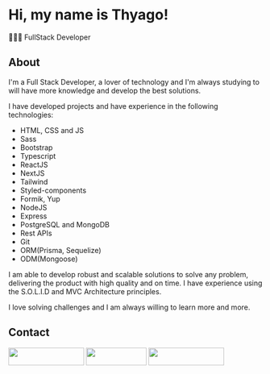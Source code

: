 <h1>Hi, my name is Thyago!</h1>
<p>🧑🏽‍💻 FullStack Developer</p>

<h2>About</h2>
<p>I'm a Full Stack Developer, a lover of technology and I'm always studying to will have more knowledge and develop the best solutions.</p>
<p>I have developed projects and have experience in the following technologies:</p>
<ul>
  <li>HTML, CSS and JS</li>
  <li>Sass</li>
  <li>Bootstrap</li>
  <li>Typescript</li>
  <li>ReactJS</li>
  <li>NextJS</li>
  <li>Tailwind</li>
  <li>Styled-components</li>
  <li>Formik, Yup</li>
  
  <li>NodeJS</li>
  <li>Express</li>
  <li>PostgreSQL and MongoDB</li>
  <li>Rest APIs</li>
  
  <li>Git</li>
  <li>ORM(Prisma, Sequelize)</li>
  <li>ODM(Mongoose)</li>
</ul>
<p>I am able to develop robust and scalable solutions to solve any problem, delivering the product with high quality and on time. I have experience using the S.O.L.I.D and MVC Architecture principles.</p>
<p>I love solving challenges and I am always willing to learn more and more.</p>

<h2>Contact</h2>
 
<div> 
  <a href="https://instagram.com/thyago.rc" target="_blank"><img src="https://img.shields.io/badge/-Instagram-%23E4405F?style=for-the-badge&logo=instagram&logoColor=white" target="_blank" width="150" height="35"></a>
  <a href="mailto:thyagorafael57@gmail.com"><img src="https://img.shields.io/badge/-Gmail-%23333?style=for-the-badge&logo=gmail&logoColor=red" target="_blank" width="120" height="35"></a>
  <a href="https://www.linkedin.com/in/thyago-rafael-287520278" target="_blank"><img src="https://img.shields.io/badge/-LinkedIn-%230077B5?style=for-the-badge&logo=linkedin&logoColor=white" target="_blank" width="150" height="35"></a>
</div>
